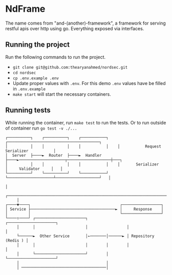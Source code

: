 # NdFrame

The name comes from "and-(another)-framework", a framework for serving restful apis over http using go. Everything exposed via interfaces.

## Running the project
Run the following commands to run the project.

- `git clone git@github.com:thearyanahmed/nordsec.git`
- `cd nordsec`
- `cp .env.example .env`
- Update proper values with `.env`. For this demo `.env` values have be filled in `.env.example`
- `make start` will start the necessary containers. 

## Running tests
While running the container, run `make test` to run the tests. Or to run outside of container run `go test -v ./...` 


```
┌──────────┐    ┌──────────┐    ┌───────────┐    ┌────────────────────────────────────────┐
│          │    │          │    │           │    │           Request Serializer           │
│  Server  ├────►  Router  ├────►  Handler  ├────►────────────────────┬───────────────────┼───┐
│          │    │          │    │           │    │       Serializer   │     Validator     │   │
└──────────┘    └──────────┘    └───────────┘    └────────────────────┴───────────────────┘   │
                                                                                              │
     ┌────────────────────────────────────────────────────────────────────────────────────────┘
     │
┌────▼────┐                                       ┌─────────────────┐
│ Service ├─────────────────────────────────────► │     Response    │
│         │                                       └─────────────────┘    
└────↑────┘ ┌──────────────────────┐                 ┌─────────────────────┐             
     │      │                      │                 │                     │
     └──────►  Other Service       │←───────│──────► │ Repository (Redis ) │
     │      │                      │        │        │                     │
     │      └──────────────────────┘        │        └─────────────────────┘
     │                                      │ 
     │ ─────────────────────────────────────│
```
